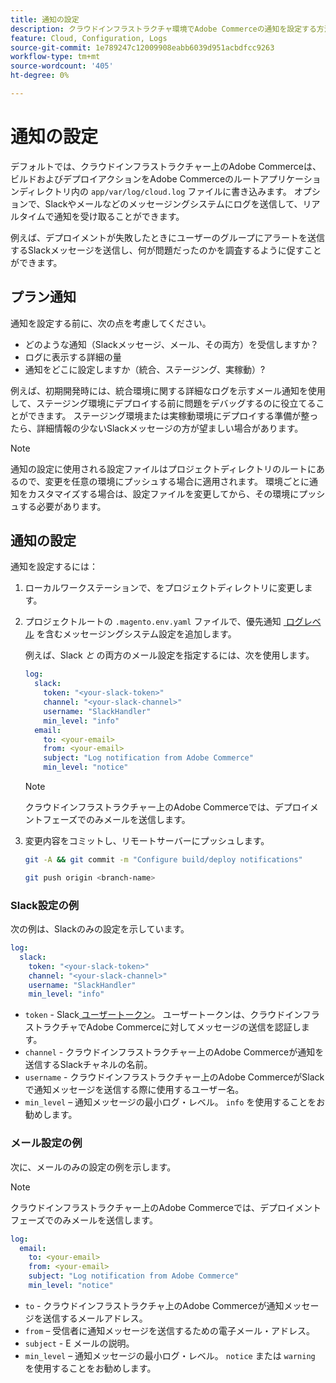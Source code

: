 ```yaml
---
title: 通知の設定
description: クラウドインフラストラクチャ環境でAdobe Commerceの通知を設定する方法について説明します。
feature: Cloud, Configuration, Logs
source-git-commit: 1e789247c12009908eabb6039d951acbdfcc9263
workflow-type: tm+mt
source-wordcount: '405'
ht-degree: 0%

---
```


# 通知の設定

デフォルトでは、クラウドインフラストラクチャー上のAdobe Commerceは、ビルドおよびデプロイアクションをAdobe Commerceのルートアプリケーションディレクトリ内の `app/var/log/cloud.log` ファイルに書き込みます。 オプションで、Slackやメールなどのメッセージングシステムにログを送信して、リアルタイムで通知を受け取ることができます。

例えば、デプロイメントが失敗したときにユーザーのグループにアラートを送信するSlackメッセージを送信し、何が問題だったのかを調査するように促すことができます。

## プラン通知

通知を設定する前に、次の点を考慮してください。

- どのような通知（Slackメッセージ、メール、その両方）を受信しますか？
- ログに表示する詳細の量
- 通知をどこに設定しますか（統合、ステージング、実稼動）?

例えば、初期開発時には、統合環境に関する詳細なログを示すメール通知を使用して、ステージング環境にデプロイする前に問題をデバッグするのに役立てることができます。 ステージング環境または実稼動環境にデプロイする準備が整ったら、詳細情報の少ないSlackメッセージの方が望ましい場合があります。

>[!NOTE]
>
>通知の設定に使用される設定ファイルはプロジェクトディレクトリのルートにあるので、変更を任意の環境にプッシュする場合に適用されます。 環境ごとに通知をカスタマイズする場合は、設定ファイルを変更してから、その環境にプッシュする必要があります。

## 通知の設定

通知を設定するには：

1. ローカルワークステーションで、をプロジェクトディレクトリに変更します。
1. プロジェクトルートの `.magento.env.yaml` ファイルで、優先通知 [&#x200B; ログレベル &#x200B;](log-handlers.md#log-levels) を含むメッセージングシステム設定を追加します。

   例えば、Slack _と_ の両方のメール設定を指定するには、次を使用します。

   ```yaml
   log:
     slack:
       token: "<your-slack-token>"
       channel: "<your-slack-channel>"
       username: "SlackHandler"
       min_level: "info"
     email:
       to: <your-email>
       from: <your-email>
       subject: "Log notification from Adobe Commerce"
       min_level: "notice"
   ```

   >[!NOTE]
   >
   >クラウドインフラストラクチャー上のAdobe Commerceでは、デプロイメントフェーズでのみメールを送信します。

1. 変更内容をコミットし、リモートサーバーにプッシュします。

   ```bash
   git -A && git commit -m "Configure build/deploy notifications"
   ```

   ```bash
   git push origin <branch-name>
   ```

### Slack設定の例

次の例は、Slackのみの設定を示しています。

```yaml
log:
  slack:
    token: "<your-slack-token>"
    channel: "<your-slack-channel>"
    username: "SlackHandler"
    min_level: "info"
```

- `token` - Slack[&#x200B; ユーザートークン &#x200B;](https://api.slack.com/docs/token-types#user)。 ユーザートークンは、クラウドインフラストラクチャでAdobe Commerceに対してメッセージの送信を認証します。
- `channel` - クラウドインフラストラクチャー上のAdobe Commerceが通知を送信するSlackチャネルの名前。
- `username` - クラウドインフラストラクチャー上のAdobe CommerceがSlackで通知メッセージを送信する際に使用するユーザー名。
- `min_level` – 通知メッセージの最小ログ・レベル。 `info` を使用することをお勧めします。

### メール設定の例

次に、メールのみの設定の例を示します。

>[!NOTE]
>
>クラウドインフラストラクチャー上のAdobe Commerceでは、デプロイメントフェーズでのみメールを送信します。

```yaml
log:
  email:
    to: <your-email>
    from: <your-email>
    subject: "Log notification from Adobe Commerce"
    min_level: "notice"
```

- `to` - クラウドインフラストラクチャ上のAdobe Commerceが通知メッセージを送信するメールアドレス。
- `from` – 受信者に通知メッセージを送信するための電子メール・アドレス。
- `subject` - E メールの説明。
- `min_level` – 通知メッセージの最小ログ・レベル。 `notice` または `warning` を使用することをお勧めします。
